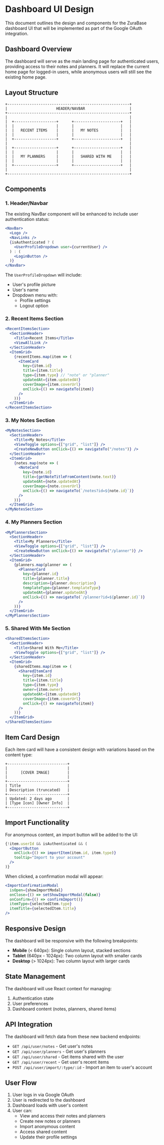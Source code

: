 # Dashboard UI Design

This document outlines the design and components for the ZuraBase dashboard UI that will be implemented as part of the Google OAuth integration.

## Dashboard Overview

The dashboard will serve as the main landing page for authenticated users, providing access to their notes and planners. It will replace the current home page for logged-in users, while anonymous users will still see the existing home page.

## Layout Structure

```
+-------------------------------------------------------+
|                      HEADER/NAVBAR                    |
+-------------------------------------------------------+
|                                                       |
|  +-------------------+      +---------------------+   |
|  |                   |      |                     |   |
|  |   RECENT ITEMS    |      |   MY NOTES          |   |
|  |                   |      |                     |   |
|  +-------------------+      +---------------------+   |
|                                                       |
|  +-------------------+      +---------------------+   |
|  |                   |      |                     |   |
|  |   MY PLANNERS     |      |   SHARED WITH ME    |   |
|  |                   |      |                     |   |
|  +-------------------+      +---------------------+   |
|                                                       |
+-------------------------------------------------------+
```

## Components

### 1. Header/Navbar

The existing NavBar component will be enhanced to include user authentication status:

```jsx
<NavBar>
  <Logo />
  <NavLinks />
  {isAuthenticated ? (
    <UserProfileDropdown user={currentUser} />
  ) : (
    <LoginButton />
  )}
</NavBar>
```

The `UserProfileDropdown` will include:
- User's profile picture
- User's name
- Dropdown menu with:
  - Profile settings
  - Logout option

### 2. Recent Items Section

```jsx
<RecentItemsSection>
  <SectionHeader>
    <Title>Recent Items</Title>
    <ViewAllLink />
  </SectionHeader>
  <ItemGrid>
    {recentItems.map(item => (
      <ItemCard 
        key={item.id}
        title={item.title}
        type={item.type} // "note" or "planner"
        updatedAt={item.updatedAt}
        coverImage={item.coverUrl}
        onClick={() => navigateTo(item)}
      />
    ))}
  </ItemGrid>
</RecentItemsSection>
```

### 3. My Notes Section

```jsx
<MyNotesSection>
  <SectionHeader>
    <Title>My Notes</Title>
    <ViewToggle options={["grid", "list"]} />
    <CreateNewButton onClick={() => navigateTo("/notes")} />
  </SectionHeader>
  <ItemGrid>
    {notes.map(note => (
      <NoteCard 
        key={note.id}
        title={getNoteTitleFromContent(note.text)}
        updatedAt={note.updatedAt}
        coverImage={note.coverUrl}
        onClick={() => navigateTo(`/notes?id=${note.id}`)}
      />
    ))}
  </ItemGrid>
</MyNotesSection>
```

### 4. My Planners Section

```jsx
<MyPlannersSection>
  <SectionHeader>
    <Title>My Planners</Title>
    <ViewToggle options={["grid", "list"]} />
    <CreateNewButton onClick={() => navigateTo("/planner")} />
  </SectionHeader>
  <ItemGrid>
    {planners.map(planner => (
      <PlannerCard 
        key={planner.id}
        title={planner.title}
        description={planner.description}
        templateType={planner.templateType}
        updatedAt={planner.updatedAt}
        onClick={() => navigateTo(`/planner?id=${planner.id}`)}
      />
    ))}
  </ItemGrid>
</MyPlannersSection>
```

### 5. Shared With Me Section

```jsx
<SharedItemsSection>
  <SectionHeader>
    <Title>Shared With Me</Title>
    <ViewToggle options={["grid", "list"]} />
  </SectionHeader>
  <ItemGrid>
    {sharedItems.map(item => (
      <SharedItemCard 
        key={item.id}
        title={item.title}
        type={item.type}
        owner={item.owner}
        updatedAt={item.updatedAt}
        coverImage={item.coverUrl}
        onClick={() => navigateTo(item)}
      />
    ))}
  </ItemGrid>
</SharedItemsSection>
```

## Item Card Design

Each item card will have a consistent design with variations based on the content type:

```
+---------------------------+
|                           |
|      [COVER IMAGE]        |
|                           |
+---------------------------+
| Title                     |
| Description (truncated)   |
+---------------------------+
| Updated: 2 days ago       |
| [Type Icon] [Owner Info]  |
+---------------------------+
```

## Import Functionality

For anonymous content, an import button will be added to the UI:

```jsx
{!item.userId && isAuthenticated && (
  <ImportButton 
    onClick={() => importItem(item.id, item.type)}
    tooltip="Import to your account"
  />
)}
```

When clicked, a confirmation modal will appear:

```jsx
<ImportConfirmationModal
  isOpen={showImportModal}
  onClose={() => setShowImportModal(false)}
  onConfirm={() => confirmImport()}
  itemType={selectedItem.type}
  itemTitle={selectedItem.title}
/>
```

## Responsive Design

The dashboard will be responsive with the following breakpoints:

- **Mobile** (< 640px): Single column layout, stacked sections
- **Tablet** (640px - 1024px): Two column layout with smaller cards
- **Desktop** (> 1024px): Two column layout with larger cards

## State Management

The dashboard will use React context for managing:

1. Authentication state
2. User preferences
3. Dashboard content (notes, planners, shared items)

## API Integration

The dashboard will fetch data from these new backend endpoints:

- `GET /api/user/notes` - Get user's notes
- `GET /api/user/planners` - Get user's planners
- `GET /api/user/shared` - Get items shared with the user
- `GET /api/user/recent` - Get user's recent items
- `POST /api/user/import/:type/:id` - Import an item to user's account

## User Flow

1. User logs in via Google OAuth
2. User is redirected to the dashboard
3. Dashboard loads with user's content
4. User can:
   - View and access their notes and planners
   - Create new notes or planners
   - Import anonymous content
   - Access shared content
   - Update their profile settings
